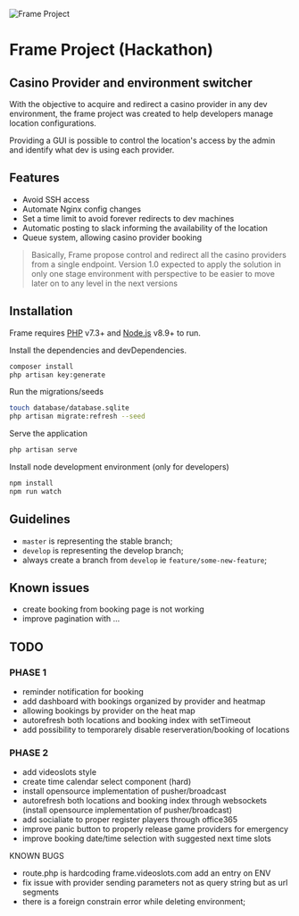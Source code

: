 ![Frame Project](https://www.videoslots.com/diamondbet/images/logo.png)
# Frame Project (Hackathon)

## Casino Provider and environment switcher

With the objective to acquire and redirect a casino provider in any dev environment, the frame project was created to
help developers manage location configurations.

Providing a GUI is possible to control the location's access by the admin and identify what dev is using each
provider.

## Features
- Avoid SSH access
- Automate Nginx config changes
- Set a time limit to avoid forever redirects to dev machines
- Automatic posting to slack informing the availability of the location
- Queue system, allowing casino provider booking


> Basically, Frame propose control and redirect all the casino providers from a single endpoint.
> Version 1.0 expected to apply the solution in only one stage environment with perspective to be easier to move later on to any  level in the next versions

## Installation
Frame requires [PHP](https://www.php.net/downloads.php) v7.3+ and [Node.js](https://nodejs.org/) v8.9+ to run.

Install the dependencies and devDependencies.

```sh
composer install
php artisan key:generate
```

Run the migrations/seeds

```sh
touch database/database.sqlite
php artisan migrate:refresh --seed
```

Serve the application

```sh
php artisan serve
```

Install node development environment (only for developers)
```sh
npm install
npm run watch
```

## Guidelines

- `master` is representing the stable branch;
- `develop` is representing the develop branch;
- always create a branch from `develop` ie `feature/some-new-feature`;

## Known issues

- create booking from booking page is not working
- improve pagination with ...

## TODO

### PHASE 1
- reminder notification for booking
- add dashboard with bookings organized by provider and heatmap
- allowing bookings by provider on the heat map
- autorefresh both locations and booking index with setTimeout
- add possibility to temporarely disable reserveration/booking of locations

### PHASE 2
- add videoslots style
- create time calendar select component (hard)
- install opensource implementation of pusher/broadcast
- autorefresh both locations and booking index through websockets (install opensource implementation of pusher/broadcast)
- add socialiate to proper register players through office365
- improve panic button to properly release game providers for emergency
- improve booking date/time selection with suggested next time slots

KNOWN BUGS
- route.php is hardcoding frame.videoslots.com add an entry on ENV
- fix issue with provider sending parameters not as query string but as url segments
- there is a foreign constrain error while deleting environment;
